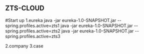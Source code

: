 ## ZTS-CLOUD

#Start up 
1.eureka
java -jar eureka-1.0-SNAPSHOT.jar --spring.profiles.active=zts1
java -jar eureka-1.0-SNAPSHOT.jar --spring.profiles.active=zts2
java -jar eureka-1.0-SNAPSHOT.jar --spring.profiles.active=zts3

2.company
3.case
